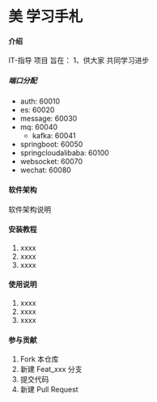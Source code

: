 # 美 学习手札

#### 介绍
IT-指导 项目
旨在：
1、供大家 共同学习进步

##### 端口分配
- auth: 60010
- es: 60020
- message: 60030 
- mq: 60040 
  - kafka: 60041 
- springboot: 60050 
- springcloudalibaba: 60100 
- websocket: 60070 
- wechat: 60080 


#### 软件架构
软件架构说明


#### 安装教程

1.  xxxx
2.  xxxx
3.  xxxx

#### 使用说明

1.  xxxx
2.  xxxx
3.  xxxx

#### 参与贡献

1.  Fork 本仓库
2.  新建 Feat_xxx 分支
3.  提交代码
4.  新建 Pull Request

